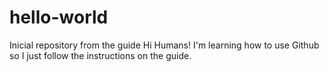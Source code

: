 # hello-world
Inicial repository from the guide
Hi Humans!
I'm learning how to use Github so I just follow the instructions on the guide.
